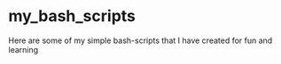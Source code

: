 # my_bash_scripts

Here are some of my simple bash-scripts that I have created for fun and learning
